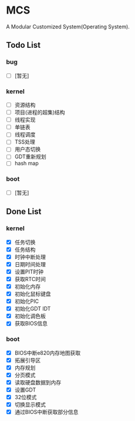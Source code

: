 # MCS
A Modular Customized System(Operating System).

## Todo List

### bug
* [ ] [暂无]

### kernel
* [ ] 资源结构
* [ ] 项目(进程的超集)结构
* [ ] 线程实现
* [ ] 单链表
* [ ] 线程调度
* [ ] TSS处理
* [ ] 用户态切换
* [ ] GDT重新规划
* [ ] hash map

### boot
* [ ] [暂无]

## Done List

### kernel
* [x] 任务切换
* [x] 任务结构
* [x] 时钟中断处理
* [x] 日期时间处理
* [x] 设置PIT时钟
* [x] 获取RTC时间
* [x] 初始化内存
* [x] 初始化鼠标键盘
* [x] 初始化PIC
* [x] 初始化GDT IDT
* [x] 初始化调色板
* [x] 获取BIOS信息

### boot
* [x] BIOS中断e820内存地图获取
* [x] 拓展引导区
* [x] 内存规划
* [x] 分页模式
* [x] 读取硬盘数据到内存
* [x] 设置GDT
* [x] 32位模式
* [x] 切换显示模式
* [x] 通过BIOS中断获取部分信息
